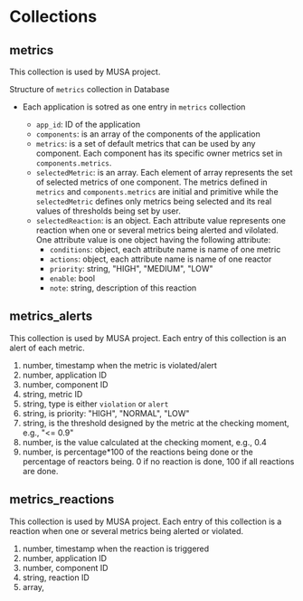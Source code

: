 
# Collections

## metrics

This collection is used by MUSA project.

Structure of `metrics` collection in Database

- Each application is sotred as one entry in `metrics` collection

  + `app_id`: ID of the application
  + `components`: is an array of the components of the application
  + `metrics`: is a set of default metrics that can be used by any component. Each component has its specific owner metrics set in `components.metrics`.
  + `selectedMetric`: is an array. Each element of array represents the set of selected metrics of one component. The metrics defined in `metrics` and `components.metrics` are initial and primitive while the `selectedMetric` defines only metrics being selected and its real values of thresholds being set by user.
  + `selectedReaction`: is an object. Each attribute value represents one reaction when one or several metrics being alerted and vilolated. One attribute value is one object having the following attribute:
    - `conditions`: object, each attribute name is name of one metric
    - `actions`: object, each attribute name is name of one reactor
    - `priority`: string, "HIGH", "MEDIUM", "LOW"
    - `enable`: bool
    - `note`: string, description of this reaction 
  
## metrics_alerts

This collection is used by MUSA project.
Each entry of this collection is an alert of each metric.
   
1. number, timestamp when the metric is violated/alert
2. number, application ID
3. number, component ID 
4. string, metric ID
5. string, type is either `violation` or `alert`
6. string, is priority: "HIGH", "NORMAL", "LOW"
7. string, is the threshold designed by the metric at the checking moment, e.g., "<= 0.9"
8. number, is the value calculated at the checking moment, e.g., 0.4
9. number, is percentage*100 of the reactions being done or the percentage of reactors being. 0 if no reaction is done, 100 if all reactions are done.

## metrics_reactions

This collection is used by MUSA project.
Each entry of this collection is a reaction when one or several metrics being alerted or violated.

1. number, timestamp when the reaction is triggered
2. number, application ID
3. number, component ID
4. string, reaction ID
5. array, 